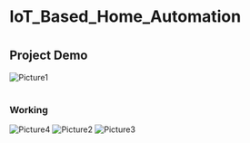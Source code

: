 # IoT_Based_Home_Automation
# <h2>Project Demo
![Picture1](https://github.com/KamalKumarSahu554/IoT_Based_Home_Automation/assets/159794713/5f3be348-adc2-4f88-8ade-31a7661de847)
# <h3> Working
![Picture4](https://github.com/KamalKumarSahu554/IoT_Based_Home_Automation/assets/159794713/ec8a7a7a-0e25-48b6-9137-122676d8f6a7)
![Picture2](https://github.com/KamalKumarSahu554/IoT_Based_Home_Automation/assets/159794713/8032c0c6-0053-4ed8-b342-de9a69fdae24)
![Picture3](https://github.com/KamalKumarSahu554/IoT_Based_Home_Automation/assets/159794713/78bf483c-d049-4c39-8e2e-c07672c08d62)
